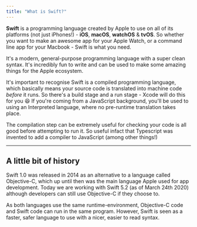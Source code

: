 ```yaml
---
title: "What is Swift?"
---
```


**Swift** is a programming language created by Apple to use on all of its platforms (not just iPhones!) - **iOS**, **macOS**, **watchOS** & **tvOS**. So whether you want to make an awesome app for your Apple Watch, or a command line app for your Macbook - Swift is what you need. 

It's a modern, general-purpose programming language with a super clean syntax. It's incredibly fun to write and can be used to make some amazing things for the Apple ecosystem.

It's important to recognise Swift is a compiled programming language, which basically means your source code is translated into machine code *before* it runs. So there's a build stage and a run stage - Xcode will do this for you 😆 If you're coming from a JavaScript background, you'll be used to using an Interpreted language, where no pre-runtime translation takes place.

The compilation step can be extremely useful for checking your code is all good before attempting to run it. So useful infact that Typescript was invented to add a compiler to JavaScript (among other things!)

----------

## A little bit of history

Swift 1.0 was released in 2014 as an alternative to a language called Objective-C, which up until then was the main language Apple used for app development. Today we are working with Swift 5.2 (as of March 24th 2020) although developers can still use Objective-C if they choose to.

As both languages use the same runtime-environment, Objective-C code and Swift code can run in the same program. However, Swift is seen as a faster, safer language to use with a nicer, easier to read syntax.


